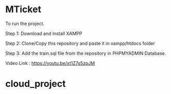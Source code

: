 # MTicket
To run the project.

Step 1: Download and Install XAMPP

Step 2: Clone/Copy this repository and paste it in xampp/htdocs folder

Step 3: Add the train.sql file from the repository in PHPMYADMIN Database.

Video Link   : https://youtu.be/xt1Z7s5zpJM
# cloud_project
